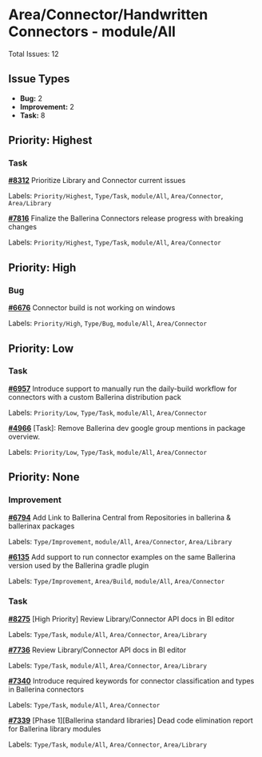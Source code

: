 # Area/Connector/Handwritten Connectors - module/All

Total Issues: 12

## Issue Types

- **Bug:** 2
- **Improvement:** 2
- **Task:** 8

## Priority: Highest

### Task

**[#8312](https://github.com/ballerina-platform/ballerina-library/issues/8312)** Prioritize Library and Connector current issues

Labels: `Priority/Highest`, `Type/Task`, `module/All`, `Area/Connector`, `Area/Library`

**[#7816](https://github.com/ballerina-platform/ballerina-library/issues/7816)** Finalize the Ballerina Connectors release progress with breaking changes

Labels: `Priority/Highest`, `Type/Task`, `module/All`, `Area/Connector`

## Priority: High

### Bug

**[#6676](https://github.com/ballerina-platform/ballerina-library/issues/6676)** Connector build is not working on windows

Labels: `Priority/High`, `Type/Bug`, `module/All`, `Area/Connector`

## Priority: Low

### Task

**[#6957](https://github.com/ballerina-platform/ballerina-library/issues/6957)** Introduce support to manually run the daily-build workflow for connectors with a custom Ballerina distribution pack

Labels: `Priority/Low`, `Type/Task`, `module/All`, `Area/Connector`

**[#4966](https://github.com/ballerina-platform/ballerina-library/issues/4966)** [Task]: Remove Ballerina dev google group mentions in package overview.

Labels: `Priority/Low`, `Type/Task`, `module/All`, `Area/Connector`

## Priority: None

### Improvement

**[#6794](https://github.com/ballerina-platform/ballerina-library/issues/6794)** Add Link to Ballerina Central from Repositories in ballerina & ballerinax packages

Labels: `Type/Improvement`, `module/All`, `Area/Connector`, `Area/Library`

**[#6135](https://github.com/ballerina-platform/ballerina-library/issues/6135)** Add support to run connector examples on the same Ballerina version used by the Ballerina gradle plugin 

Labels: `Type/Improvement`, `Area/Build`, `module/All`, `Area/Connector`

### Task

**[#8275](https://github.com/ballerina-platform/ballerina-library/issues/8275)** [High Priority] Review Library/Connector API docs in BI editor

Labels: `Type/Task`, `module/All`, `Area/Connector`, `Area/Library`

**[#7736](https://github.com/ballerina-platform/ballerina-library/issues/7736)** Review Library/Connector API docs in BI editor

Labels: `Type/Task`, `module/All`, `Area/Connector`, `Area/Library`

**[#7340](https://github.com/ballerina-platform/ballerina-library/issues/7340)** Introduce required keywords for connector classification and types in Ballerina connectors

Labels: `Type/Task`, `module/All`, `Area/Connector`

**[#7339](https://github.com/ballerina-platform/ballerina-library/issues/7339)** [Phase 1][Ballerina standard libraries] Dead code elimination report for Ballerina library modules

Labels: `Type/Task`, `module/All`, `Area/Connector`, `Area/Library`

